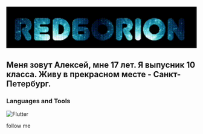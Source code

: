 ![Header](https://github.com/red6orion/red6orion/blob/main/assets/doc_2024-08-18_12-31-10.gif)
 
## Меня зовут Алексей, мне 17 лет. Я выпусник 10 класса. Живу в прекрасном месте - Санкт-Петербург.

### Languages and Tools
![Flutter](https://img.shields.io/badge/-Flutter-<COLOR>)


follow me